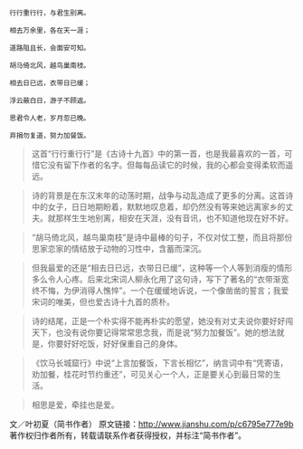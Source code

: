 ```
行行重行行，与君生别离。

相去万余里，各在天一涯；

道路阻且长，会面安可知。

胡马倚北风，越鸟巢南枝。

相去日已远，衣带日已缓；

浮云蔽白日，游子不顾返。

思君令人老，岁月忽已晚。

弃捐勿复道，努力加餐饭。
```
>这首“行行重行行”是《古诗十九首》中的第一首，也是我最喜欢的一首，可惜它没有留下作者的名字。但每每品读它的时候，我的心都会变得柔软而遥远。

>诗的背景是在东汉末年的动荡时期，战争与动乱造成了更多的分离。这首诗中的女子，日日地期盼着，默默地叹息着，却仍然没有等来她远离家乡的丈夫。就那样生生地别离，相安在天涯，没有音讯，也不知道他现在好不好。

>“胡马倚北风，越鸟巢南枝”是诗中最棒的句子，不仅对仗工整，而且将那份思家恋家的情结放于动物的习性中，含蓄而深沉。

>但我最爱的还是“相去日已远，衣带日已缓”，这种等一个人等到消瘦的情形多么令人心疼。后来北宋词人柳永化用了这句诗，写下了著名的“衣带渐宽终不悔，为伊消得人憔悴”。一个在缓缓地诉说，一个像凿凿的誓言；我爱宋词的唯美，但也爱古诗十九首的质朴。

>诗的结尾，正是一个朴实得不能再朴实的愿望，她没有对丈夫说你要好好闯天下，也没有说你要记得常常思念我，而是说“努力加餐饭”。她的想法就是，你要好好吃饭，好好保重自己的身体。

>《饮马长城窟行》中说“上言加餐饭，下言长相忆”，纳言词中有“凭寄语，劝加餐，桂花时节约重还”，可见关心一个人，正是要关心到最日常的生活。

>相思是爱，牵挂也是爱。

文／叶初夏（简书作者）
原文链接：http://www.jianshu.com/p/c6795e777e9b
著作权归作者所有，转载请联系作者获得授权，并标注“简书作者”。
